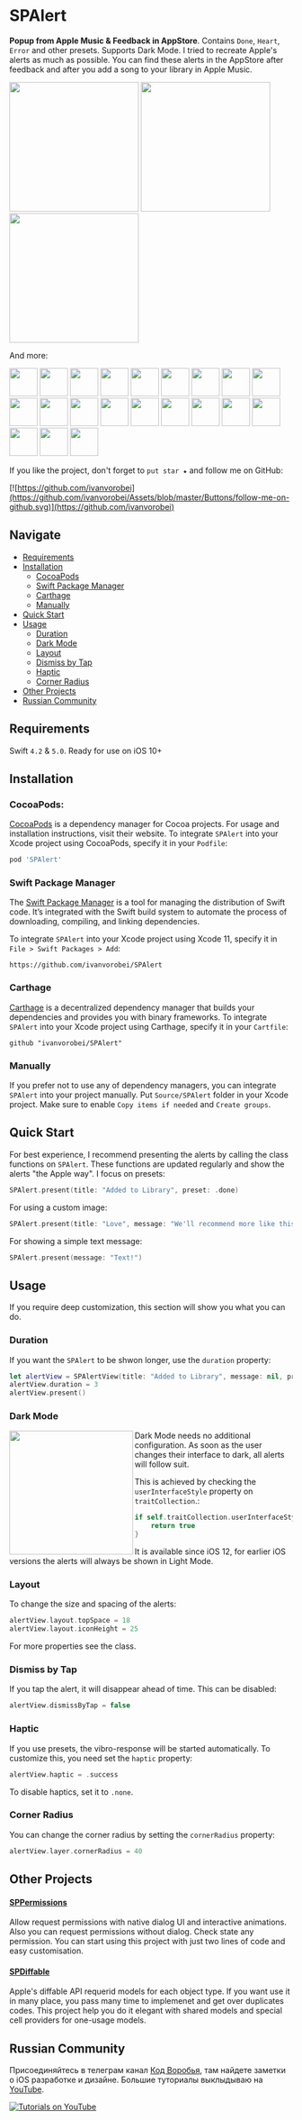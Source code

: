 # SPAlert

**Popup from Apple Music & Feedback in AppStore**. Contains `Done`, `Heart`, `Error` and other presets. Supports Dark Mode. I tried to recreate Apple's alerts as much as possible. You can find these alerts in the AppStore after feedback and after you add a song to your library in Apple Music.

<p float="left">
    <img src="https://github.com/ivanvorobei/SPAlert/blob/master/Assets/Readme/Preview%20-%20Done.gif" width="230">
    <img src="https://github.com/ivanvorobei/SPAlert/blob/master/Assets/Readme/Preview%20-%20Heart.gif" width="230">
    <img src="https://github.com/ivanvorobei/SPAlert/blob/master/Assets/Readme/Preview%20-%20Message.gif" width="230">
</p>

And more:

<p float="left">
    <img src="https://github.com/ivanvorobei/SPAlert/blob/master/Assets/Readme/Miniature%20-%20Doc.svg" width="50">
    <img src="https://github.com/ivanvorobei/SPAlert/blob/master/Assets/Readme/Miniature%20-%20Bookmark.svg" width="50">
    <img src="https://github.com/ivanvorobei/SPAlert/blob/master/Assets/Readme/Miniature%20-%20Moon.svg" width="50">
    <img src="https://github.com/ivanvorobei/SPAlert/blob/master/Assets/Readme/Miniature%20-%20Star.svg" width="50">
    <img src="https://github.com/ivanvorobei/SPAlert/blob/master/Assets/Readme/Miniature%20-%20Flag.svg" width="50">
    <img src="https://github.com/ivanvorobei/SPAlert/blob/master/Assets/Readme/Miniature%20-%20Exclamation.svg" width="50">
    <img src="https://github.com/ivanvorobei/SPAlert/blob/master/Assets/Readme/Miniature%20-%20Question.svg" width="50">
    <img src="https://github.com/ivanvorobei/SPAlert/blob/master/Assets/Readme/Miniature%20-%20Message.svg" width="50">
    <img src="https://github.com/ivanvorobei/SPAlert/blob/master/Assets/Readme/Miniature%20-%20Bolt.svg" width="50">
    <img src="https://github.com/ivanvorobei/SPAlert/blob/master/Assets/Readme/Miniature%20-%20Eject.svg" width="50">
    <img src="https://github.com/ivanvorobei/SPAlert/blob/master/Assets/Readme/Miniature%20-%20Card.svg" width="50">
    <img src="https://github.com/ivanvorobei/SPAlert/blob/master/Assets/Readme/Miniature%20-%20Cart.svg" width="50">
    <img src="https://github.com/ivanvorobei/SPAlert/blob/master/Assets/Readme/Miniature%20-%20Like.svg" width="50">
    <img src="https://github.com/ivanvorobei/SPAlert/blob/master/Assets/Readme/Miniature%20-%20Dislike.svg" width="50">
    <img src="https://github.com/ivanvorobei/SPAlert/blob/master/Assets/Readme/Miniature%20-%20Privacy.svg" width="50">
    <img src="https://github.com/ivanvorobei/SPAlert/blob/master/Assets/Readme/Miniature%20-%20Rotate.svg" width="50">
    <img src="https://github.com/ivanvorobei/SPAlert/blob/master/Assets/Readme/Miniature%20-%20Search.svg" width="50">
    <img src="https://github.com/ivanvorobei/SPAlert/blob/master/Assets/Readme/Miniature%20-%20Add.svg" width="50">
    <img src="https://github.com/ivanvorobei/SPAlert/blob/master/Assets/Readme/Miniature%20-%20Error.svg" width="50">
    <img src="https://github.com/ivanvorobei/SPAlert/blob/master/Assets/Readme/Miniature%20-%20Shuffle.svg" width="50">
    <img src="https://github.com/ivanvorobei/SPAlert/blob/master/Assets/Readme/Miniature%20-%20Repeat.svg" width="50">
</p>

If you like the project, don't forget to `put star ★` and follow me on GitHub:

[![https://github.com/ivanvorobei](https://github.com/ivanvorobei/Assets/blob/master/Buttons/follow-me-on-github.svg)](https://github.com/ivanvorobei)

## Navigate

- [Requirements](#requirements)
- [Installation](#installation)
    - [CocoaPods](#cocoapods)
    - [Swift Package Manager](#swift-package-manager)
    - [Carthage](#carthage)
    - [Manually](#manually)
- [Quick Start](#quick-start)
- [Usage](#usage)
    - [Duration](#duration)
    - [Dark Mode](#dark-mode)
    - [Layout](#layout)
    - [Dismiss by Tap](#dismiss-by-tap)
    - [Haptic](#haptic)   
    - [Corner Radius](#corner-radius)
- [Other Projects](#other-projects)
- [Russian Community](#russian-community)

## Requirements

Swift `4.2` & `5.0`. Ready for use on iOS 10+

## Installation

### CocoaPods:

[CocoaPods](https://cocoapods.org) is a dependency manager for Cocoa projects. For usage and installation instructions, visit their website. To integrate `SPAlert` into your Xcode project using CocoaPods, specify it in your `Podfile`:

```ruby
pod 'SPAlert'
```

### Swift Package Manager

The [Swift Package Manager](https://swift.org/package-manager/) is a tool for managing the distribution of Swift code. It’s integrated with the Swift build system to automate the process of downloading, compiling, and linking dependencies.

To integrate `SPAlert` into your Xcode project using Xcode 11, specify it in `File > Swift Packages > Add`:

```ogdl
https://github.com/ivanvorobei/SPAlert
```

### Carthage

[Carthage](https://github.com/Carthage/Carthage) is a decentralized dependency manager that builds your dependencies and provides you with binary frameworks. To integrate `SPAlert` into your Xcode project using Carthage, specify it in your `Cartfile`:

```ogdl
github "ivanvorobei/SPAlert"
```

### Manually

If you prefer not to use any of dependency managers, you can integrate `SPAlert` into your project manually. Put `Source/SPAlert` folder in your Xcode project. Make sure to enable `Copy items if needed` and `Create groups`.

## Quick Start

For best experience, I recommend presenting the alerts by calling the class functions on `SPAlert`. These functions are updated regularly and show the alerts "the Apple way". I focus on presets: 

```swift
SPAlert.present(title: "Added to Library", preset: .done)
```

For using a custom image:

```swift 
SPAlert.present(title: "Love", message: "We'll recommend more like this in For You", image: UIImage(named: "Heart")!)
```

For showing a simple text message:

```swift 
SPAlert.present(message: "Text!")
```

## Usage

If you require deep customization, this section will show you what you can do.

### Duration

If you want the `SPAlert` to be shwon longer, use the `duration` property:

```swift 
let alertView = SPAlertView(title: "Added to Library", message: nil, preset: SPAlertPreset.done)
alertView.duration = 3
alertView.present()
```

### Dark Mode

<img align="left" src="https://github.com/ivanvorobei/SPAlert/blob/master/Assets/Readme/Preview%20-%20DarkMode.jpg" width="220">

Dark Mode needs no additional configuration. As soon as the user changes their interface to dark, all alerts will follow suit.

This is achieved by checking the `userInterfaceStyle` property on `traitCollection`.:

```swift
if self.traitCollection.userInterfaceStyle == .dark {
    return true
}
```

It is available since iOS 12, for earlier iOS versions the alerts will always be shown in Light Mode. 

### Layout

To change the size and spacing of the alerts:

```swift
alertView.layout.topSpace = 18
alertView.layout.iconHeight = 25
```

For more properties see the class.

### Dismiss by Tap

If you tap the alert, it will disappear ahead of time. This can be disabled:

```swift
alertView.dismissByTap = false
```

### Haptic

If you use presets, the vibro-response will be started automatically. To customize this, you need set the `haptic` property:

```swift
alertView.haptic = .success
```

To disable haptics, set it to `.none`.

### Corner Radius

You can change the corner radius by setting the `cornerRadius` property:

```swift
alertView.layer.cornerRadius = 40
```

## Other Projects

#### [SPPermissions](https://github.com/ivanvorobei/SPPermissions)
Allow request permissions with native dialog UI and interactive animations. Also you can request permissions without dialog. Check state any permission. You can start using this project with just two lines of code and easy customisation.

#### [SPDiffable](https://github.com/ivanvorobei/SPDiffable)
Apple's diffable API requerid models for each object type. If you want use it in many place, you pass many time to implemenet and get over duplicates codes. This project help you do it elegant with shared models and special cell providers for one-usage models.

## Russian Community

Присоединяйтесь в телеграм канал [Код Воробья](https://sparrowcode.ivanvorobei.by/telegram), там найдете заметки о iOS разработке и дизайне.
Большие туториалы выклыдываю на [YouTube](https://sparrowcode.ivanvorobei.by/youtube).

[![Tutorials on YouTube](https://github.com/ivanvorobei/Assets/blob/master/Russian%20Community/youtube-preview.png)](https://sparrowcode.ivanvorobei.by/youtube)
